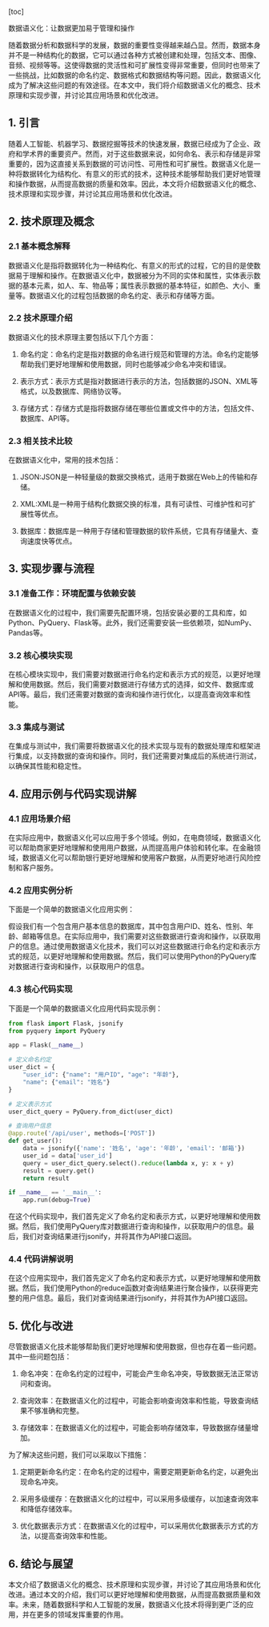 
[toc]                    
                
                
数据语义化：让数据更加易于管理和操作

随着数据分析和数据科学的发展，数据的重要性变得越来越凸显。然而，数据本身并不是一种结构化的数据，它可以通过各种方式被创建和处理，包括文本、图像、音频、视频等等。这使得数据的灵活性和可扩展性变得非常重要，但同时也带来了一些挑战，比如数据的命名约定、数据格式和数据结构等问题。因此，数据语义化成为了解决这些问题的有效途径。在本文中，我们将介绍数据语义化的概念、技术原理和实现步骤，并讨论其应用场景和优化改进。

## 1. 引言

随着人工智能、机器学习、数据挖掘等技术的快速发展，数据已经成为了企业、政府和学术界的重要资产。然而，对于这些数据来说，如何命名、表示和存储是非常重要的，因为这直接关系到数据的可访问性、可用性和可扩展性。数据语义化是一种将数据转化为结构化、有意义的形式的技术，这种技术能够帮助我们更好地管理和操作数据，从而提高数据的质量和效率。因此，本文将介绍数据语义化的概念、技术原理和实现步骤，并讨论其应用场景和优化改进。

## 2. 技术原理及概念

### 2.1 基本概念解释

数据语义化是指将数据转化为一种结构化、有意义的形式的过程，它的目的是使数据易于理解和操作。在数据语义化中，数据被分为不同的实体和属性，实体表示数据的基本元素，如人、车、物品等；属性表示数据的基本特征，如颜色、大小、重量等。数据语义化的过程包括数据的命名约定、表示和存储等方面。

### 2.2 技术原理介绍

数据语义化的技术原理主要包括以下几个方面：

1. 命名约定：命名约定是指对数据的命名进行规范和管理的方法。命名约定能够帮助我们更好地理解和使用数据，同时也能够减少命名冲突和错误。

2. 表示方式：表示方式是指对数据进行表示的方法，包括数据的JSON、XML等格式，以及数据库、网络协议等。

3. 存储方式：存储方式是指将数据存储在哪些位置或文件中的方法，包括文件、数据库、API等。

### 2.3 相关技术比较

在数据语义化中，常用的技术包括：

1. JSON:JSON是一种轻量级的数据交换格式，适用于数据在Web上的传输和存储。

2. XML:XML是一种用于结构化数据交换的标准，具有可读性、可维护性和可扩展性等优点。

3. 数据库：数据库是一种用于存储和管理数据的软件系统，它具有存储量大、查询速度快等优点。

## 3. 实现步骤与流程

### 3.1 准备工作：环境配置与依赖安装

在数据语义化的过程中，我们需要先配置环境，包括安装必要的工具和库，如Python、PyQuery、Flask等。此外，我们还需要安装一些依赖项，如NumPy、Pandas等。

### 3.2 核心模块实现

在核心模块实现中，我们需要对数据进行命名约定和表示方式的规范，以更好地理解和使用数据。然后，我们需要对数据进行存储方式的选择，如文件、数据库或API等。最后，我们还需要对数据的查询和操作进行优化，以提高查询效率和性能。

### 3.3 集成与测试

在集成与测试中，我们需要将数据语义化的技术实现与现有的数据处理库和框架进行集成，以支持数据的查询和操作。同时，我们还需要对集成后的系统进行测试，以确保其性能和稳定性。

## 4. 应用示例与代码实现讲解

### 4.1 应用场景介绍

在实际应用中，数据语义化可以应用于多个领域。例如，在电商领域，数据语义化可以帮助商家更好地理解和使用用户数据，从而提高用户体验和转化率。在金融领域，数据语义化可以帮助银行更好地理解和使用客户数据，从而更好地进行风险控制和客户服务。

### 4.2 应用实例分析

下面是一个简单的数据语义化应用实例：

假设我们有一个包含用户基本信息的数据库，其中包含用户ID、姓名、性别、年龄、邮箱等信息。在实际应用中，我们需要对这些数据进行查询和操作，以获取用户的信息。通过使用数据语义化技术，我们可以对这些数据进行命名约定和表示方式的规范，以更好地理解和使用数据。然后，我们可以使用Python的PyQuery库对数据进行查询和操作，以获取用户的信息。

### 4.3 核心代码实现

下面是一个简单的数据语义化应用代码实现示例：

```python
from flask import Flask, jsonify
from pyquery import PyQuery

app = Flask(__name__)

# 定义命名约定
user_dict = {
    "user_id": {"name": "用户ID", "age": "年龄"},
    "name": {"email": "姓名"}
}

# 定义表示方式
user_dict_query = PyQuery.from_dict(user_dict)

# 查询用户信息
@app.route('/api/user', methods=['POST'])
def get_user():
    data = jsonify({'name': '姓名', 'age': '年龄', 'email': '邮箱'})
    user_id = data['user_id']
    query = user_dict_query.select().reduce(lambda x, y: x + y)
    result = query.get()
    return result

if __name__ == '__main__':
    app.run(debug=True)
```

在这个代码实现中，我们首先定义了命名约定和表示方式，以更好地理解和使用数据。然后，我们使用PyQuery库对数据进行查询和操作，以获取用户的信息。最后，我们对查询结果进行jsonify，并将其作为API接口返回。

### 4.4 代码讲解说明

在这个应用实现中，我们首先定义了命名约定和表示方式，以更好地理解和使用数据。然后，我们使用Python的reduce函数对查询结果进行聚合操作，以获得更完整的用户信息。最后，我们对查询结果进行jsonify，并将其作为API接口返回。

## 5. 优化与改进

尽管数据语义化技术能够帮助我们更好地理解和使用数据，但也存在着一些问题。其中一些问题包括：

1. 命名冲突：在命名约定的过程中，可能会产生命名冲突，导致数据无法正常访问和查询。

2. 查询效率：在数据语义化的过程中，可能会影响查询效率和性能，导致查询结果不够准确和完整。

3. 存储效率：在数据语义化的过程中，可能会影响存储效率，导致数据存储量增加。

为了解决这些问题，我们可以采取以下措施：

1. 定期更新命名约定：在命名约定的过程中，需要定期更新命名约定，以避免出现命名冲突。

2. 采用多级缓存：在数据语义化的过程中，可以采用多级缓存，以加速查询效率和降低存储效率。

3. 优化数据表示方式：在数据语义化的过程中，可以采用优化数据表示方式的方法，以提高查询效率和性能。

## 6. 结论与展望

本文介绍了数据语义化的概念、技术原理和实现步骤，并讨论了其应用场景和优化改进。通过本文的介绍，我们可以更好地理解和使用数据，从而提高数据质量和效率。未来，随着数据科学和人工智能的发展，数据语义化技术将得到更广泛的应用，并在更多的领域发挥重要的作用。

